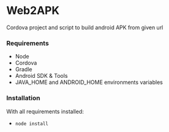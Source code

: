 # Web2APK

Cordova project and script to build android APK from given url

### Requirements

- Node
- Cordova
- Gradle
- Android SDK & Tools
- JAVA_HOME and ANDROID_HOME environments variables

### Installation

With all requirements installed:

- `node install`
